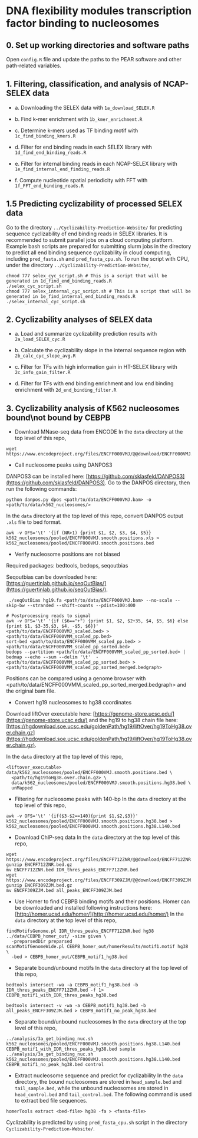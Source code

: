 # DNA flexibility modules transcription factor binding to nucleosomes

## 0. Set up working directories and software paths
Open `config.R` file and update the paths to the PEAR software and other path-related variables.

## 1. Filtering, classification, and analysis of NCAP-SELEX data

- a. Downloading the SELEX data with `1a_download_SELEX.R`

- b. Find k-mer enrichment with `1b_kmer_enrichment.R`

- c. Determine k-mers used as TF binding motif with `1c_find_binding_kmers.R`

- d. Filter for end binding reads in each SELEX library with `1d_find_end_binding_reads.R`

- e. Filter for internal binding reads in each NCAP-SELEX library with `1e_find_internal_end_finding_reads.R`
- f. Compute nucleotide spatial periodicity with FFT with `1f_FFT_end_binding_reads.R`

## 1.5 Predicting cyclizability of processed SELEX data 

Go to the directory `../Cyclizability-Prediction-Website/` for predicting sequence cyclizability of end binding reads in SELEX libraries. It is recommended to submit parallel jobs on a cloud computing platform. Example bash scripts are prepared for submitting slurm jobs  in the directory to predict all end binding sequence cyclizability in cloud computing, including `pred_fasta.sh` and `pred_fasta_cpu.sh`. To run the script with CPU, under the directory `../Cyclizability-Prediction-Website/`,

```{bash}
chmod 777 selex_cyc_script.sh # This is a script that will be generated in 1d_find_end_binding_reads.R
./selex_cyc_script.sh
chmod 777 selex_internal_cyc_script.sh # This is a script that will be generated in 1e_find_internal_end_binding_reads.R
./selex_internal_cyc_script.sh
```

## 2. Cyclizability analyses of SELEX data

- a. Load and summarize cyclizability prediction results with `2a_load_SELEX_cyc.R`

- b. Calculate the cyclizability slope in the internal sequence region with `2b_calc_cyc_slope_avg.R`

- c. Filter for TFs with high information gain in HT-SELEX library with `2c_info_gain_filter.R`

- d. Filter for TFs with end binding enrichment and low end binding enrichment with `2d_end_binding_filter.R`

## 3. Cyclizability analysis of K562 nucleosomes bound\not bound by CEBPB

- Download MNase-seq data from ENCODE
In the `data` directory at the top level of this repo, 
```{bash}
wget https://www.encodeproject.org/files/ENCFF000VMJ/@@download/ENCFF000VMJ.bam
```

- Call nucleosome peaks using DANPOS3

DANPOS3 can be installed here: [https://github.com/sklasfeld/DANPOS3](https://github.com/sklasfeld/DANPOS3).
Go to the DANPOS directory, then run the following commands:

```{bash}
python danpos.py dpos <path/to/data/ENCFF000VMJ.bam> -o <path/to/data/k562_nucleosomes/>
```
In the `data` directory at the top level of this repo, convert DANPOS output `.xls` file to bed format.

```{bash}
awk -v OFS='\t' '{if (NR>1) {print $1, $2, $3, $4, $5}} k562_nucleosomes/pooled/ENCFF000VMJ.smooth.positions.xls > k562_nucleosomes/pooled/ENCFF000VMJ.smooth.positions.bed
```

- Verify nucleosome positions are not biased

Required packages: bedtools, bedops, seqoutbias

Seqoutbias can be downloaded here: [https://guertinlab.github.io/seqOutBias/](https://guertinlab.github.io/seqOutBias/).


```{bash}
 ./seqOutBias hg19.fa <path/to/data/ENCFF000VMJ.bam> --no-scale --skip-bw --stranded --shift-counts --pdist=100:400

# Postprocessing reads to signal
awk -v OFS='\t' '{if ($6=="+") {print $1, $2, $2+35, $4, $5, $6} else {print $1, $3-35,$3, $4, -$5, $6}}' <path/to/data/ENCFF000VMJ_scaled.bed> > <path/to/data/ENCFF000VMM_scaled_pp.bed>
sort-bed <path/to/data/ENCFF000VMM_scaled_pp.bed> > <path/to/data/ENCFF000VMM_scaled_pp_sorted.bed>
bedops --partition <path/to/data/ENCFF000VMM_scaled_pp_sorted.bed> | bedmap --echo --sum --delim '\t'  - <path/to/data/ENCFF000VMM_scaled_pp_sorted.bed> > <path/to/data/ENCFF000VMM_scaled_pp_sorted_merged.bedgraph>
```

Positions can be compared using a genome browser with <path/to/data/ENCFF000VMM_scaled_pp_sorted_merged.bedgraph> and the original bam file.

- Convert hg19 nucleosomes to hg38 coordinates

Download liftOver executable here: [https://genome-store.ucsc.edu/](https://genome-store.ucsc.edu/) and the hg19 to hg38 chain file here: [https://hgdownload.soe.ucsc.edu/goldenPath/hg19/liftOver/hg19ToHg38.over.chain.gz](https://hgdownload.soe.ucsc.edu/goldenPath/hg19/liftOver/hg19ToHg38.over.chain.gz).

In the `data` directory at the top level of this repo,
```{bash}
<liftover_executable> data/k562_nucleosomes/pooled/ENCFF000VMJ.smooth.positions.bed \
  <path/to/hg19ToHg38.over.chain.gz> \
  data/k562_nucleosomes/pooled/ENCFF000VMJ.smooth.positions.hg38.bed \
  unMapped
```
- Filtering for nucleosome peaks with 140-bp
In the `data` directory at the top level of this repo,
```{bash}
awk -v OFS='\t' '{if($3-$2==140){print $1,$2,$3}}' k562_nucleosomes/pooled/ENCFF000VMJ.smooth.positions.hg38.bed > k562_nucleosomes/pooled/ENCFF000VMJ.smooth.positions.hg38.L140.bed
```

- Download ChIP-seq data
In the `data` directory at the top level of this repo, 
```{bash}
wget https://www.encodeproject.org/files/ENCFF712ZNR/@@download/ENCFF712ZNR.bed.gz
gunzip ENCFF712ZNR.bed.gz
mv ENCFF712ZNR.bed IDR_thres_peaks_ENCFF712ZNR.bed
wget https://www.encodeproject.org/files/ENCFF309ZJM/@@download/ENCFF309ZJM.bed.gz
gunzip ENCFF309ZJM.bed.gz
mv ENCFF309ZJM.bed all_peaks_ENCFF309ZJM.bed
```

- Use Homer to find CEBPB binding motifs and their positions.
Homer can be downloaded and installed following instructions here: [http://homer.ucsd.edu/homer/](http://homer.ucsd.edu/homer/)
In the `data` directory at the top level of this repo, 
```{bash}
findMotifsGenome.pl IDR_thres_peaks_ENCFF712ZNR.bed hg38 ../data/CEBPB_homer_out/ -size given \
  -preparsedDir preparsed
scanMotifGenomeWide.pl CEBPB_homer_out/homerResults/motif1.motif hg38 \
  -bed > CEBPB_homer_out/CEBPB_motif1_hg38.bed
```

- Separate bound/unbound motifs
In the `data` directory at the top level of this repo, 
```{bash}
bedtools intersect -wa -a CEBPB_motif1_hg38.bed -b IDR_thres_peaks_ENCFF712ZNR.bed -f 1> CEBPB_motif1_with_IDR_thres_peaks_hg38.bed

bedtools intersect -v -wa -a CEBPB_motif1_hg38.bed -b all_peaks_ENCFF309ZJM.bed > CEBPB_motif1_no_peak_hg38.bed
```

- Separate bound/unbound nucleosomes
In the `data` directory at the top level of this repo, 
```{bash}
../analysis/3a_get_binding_nuc.sh  k562_nucleosomes/pooled/ENCFF000VMJ.smooth.positions.hg38.L140.bed CEBPB_motif1_with_IDR_thres_peaks_hg38.bed sample
../analysis/3a_get_binding_nuc.sh  k562_nucleosomes/pooled/ENCFF000VMJ.smooth.positions.hg38.L140.bed CEBPB_motif1_no_peak_hg38.bed control
```

- Extract nucleosome sequence and predict for cyclizability
In the `data` directory, the bound nucleosomes are stored in `head_sample.bed` and `tail_sample.bed`, while the unbound nucleosomes are stored in `head_control.bed` and `tail_control.bed`.
The following command is used to extract bed file sequences. 
```{bash}
homerTools extract <bed-file> hg38 -fa > <fasta-file> 
```
Cyclizability is predicted by using `pred_fasta_cpu.sh` script in the directory `Cyclizability-Prediction-Website/`.
